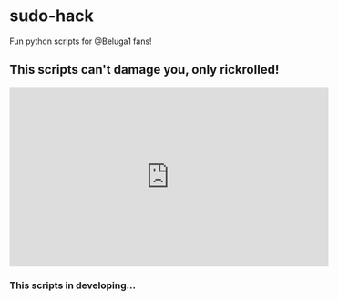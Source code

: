 # sudo-hack
Fun python scripts for @Beluga1 fans!

## This scripts can't damage you, only rickrolled!

<iframe width="560" height="315" src="https://www.youtube-nocookie.com/embed/QB7ACr7pUuE?si=h1L2q5OpIlHrPooK&amp;controls=0" title="YouTube video player" frameborder="0" allow="accelerometer; autoplay; clipboard-write; encrypted-media; gyroscope; picture-in-picture; web-share" referrerpolicy="strict-origin-when-cross-origin" allowfullscreen></iframe>

### This scripts in developing...
